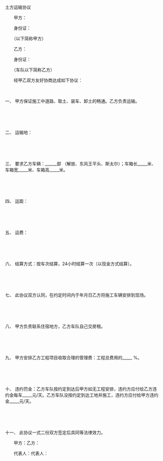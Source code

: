



土方运输协议



 

　　甲方：

　　身份证：

　　（以下简称甲方）　　

　　乙方：

　　身份证：

　　（车队以下简称乙方）　　

　　经甲乙双方友好协商达成如下协议：

　　

一、
甲方保证施工中道路、取土、装车、卸土的畅通。乙方负责运输。

　　

　　

二、
运输地：

　　

　　

三、
要求乙方车辆：______部 （解放、东风王平头、斯太尔）；车箱长_____米、车箱宽_____米、车箱高_____米。

　　

　　

四、
运距：

　　

　　

五、
运费：

　　

　　

六、
结算方式：按车次结算，24小时结算一次（以现金方式结算）。

　　

　　

七、
此协议双方认同，在约定时间内于年月日乙方将施工车辆安排到现场。

　　

　　

八、
甲方负责联系住宿地方，乙方车队自己交房租。

　　

　　

九、
甲方安排乙方工程项目收取合理的管理费：工程总费用的_____ %。

　　

　　

十、
违约罚金：乙方车队按约定到达后甲方如无工程安排，违约方应付给乙方违约金每车_____元/天。乙方车队没按约定到达工地并施工，违约方应付给甲方违约金_____元/天。

　　

　　

十一、
此协议一式二份双方签定后具同等法律效力。　　

　　甲方：乙方：

　　代表人：代表人：